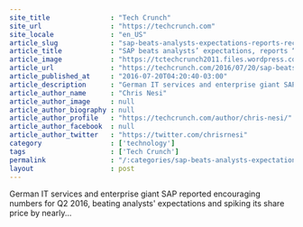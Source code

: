 ```yaml
---
site_title               : "Tech Crunch"
site_url                 : "https://techcrunch.com"
site_locale              : "en_US"
article_slug             : "sap-beats-analysts-expectations-reports-record-setting-revenue-and-profit"
article_title            : "SAP beats analysts’ expectations, reports “record-setting” revenue and profit"
article_image            : "https://tctechcrunch2011.files.wordpress.com/2016/07/gettyimages-492553259.jpg?w=764&h=400&crop=1"
article_url              : "https://techcrunch.com/2016/07/20/sap-beats-analysts-expectations-reports-record-setting-revenue-and-profit/"
article_published_at     : "2016-07-20T04:20:40-03:00"
article_description      : "German IT services and enterprise giant SAP reported encouraging numbers for Q2 2016, beating analysts' expectations and spiking its share price by nearly..."
article_author_name      : "Chris Nesi"
article_author_image     : null
article_author_biography : null
article_author_profile   : "https://techcrunch.com/author/chris-nesi/"
article_author_facebook  : null
article_author_twitter   : "https://twitter.com/chrisrnesi"
category                 : ['technology']
tags                     : ['Tech Crunch']
permalink                : "/:categories/sap-beats-analysts-expectations-reports-record-setting-revenue-and-profit/"
layout                   : post
---
```


German IT services and enterprise giant SAP reported encouraging numbers for Q2 2016, beating analysts' expectations and spiking its share price by nearly...
